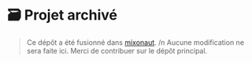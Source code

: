 # 🗃️ Projet archivé

> Ce dépôt a été fusionné dans [mixonaut](https://github.com/u2pitchjami/mixonaut).
> /n
> Aucune modification ne sera faite ici. Merci de contribuer sur le dépôt principal.
